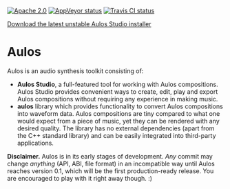 [![Apache 2.0](https://img.shields.io/badge/License-Apache%202.0-blue.svg)](LICENSE)
[![AppVeyor status](https://ci.appveyor.com/api/projects/status/kha9y50o39k3uscu?svg=true)](https://ci.appveyor.com/project/blagodarin/aulos)
[![Travis CI status](https://travis-ci.org/blagodarin/aulos.svg?branch=master)](https://travis-ci.org/github/blagodarin/aulos)

[Download the latest unstable Aulos Studio installer](https://ci.appveyor.com/api/projects/blagodarin/aulos/artifacts/AulosStudio-0.0.2-unstable.exe?branch=master&job=Environment%3A%20CONFIG%3DRelease%2C%20ARCH%3Damd64%2C%20QTDIR%3DC%3A%5CQt%5C5.13.2%5Cmsvc2017_64%2C%20INSTALLER%3DON)


# Aulos

Aulos is an audio synthesis toolkit consisting of:
* **Aulos Studio**, a full-featured tool for working with Aulos compositions.
  Aulos Studio provides convenient ways to create, edit, play and export Aulos compositions
  without requiring any experience in making music.
* **aulos** library which provides functionality to convert Aulos compositions into waveform data.
  Aulos compositions are tiny compared to what one would expect from a piece of music,
  yet they can be rendered with any desired quality.
  The library has no external dependencies (apart from the C++ standard library)
  and can be easily integrated into third-party applications.

**Disclaimer.** Aulos is in its early stages of development.
*Any* commit may change *anything* (API, ABI, file format) in an incompatible way
until Aulos reaches version 0.1, which will be the first production-ready release.
You are encouraged to play with it right away though. :)

